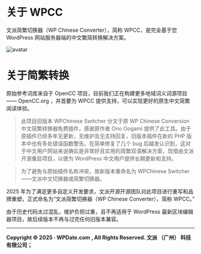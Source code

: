 # 关于 WPCC

文派简繁切换器（WP Chinese Converter），简称 WPCC，是完全基于您 WordPress 网站服务器端的中文繁简转换解决方案。

![avatar](https://img.feibisi.com/2021/03/wpchinese-switcher-banner-1544x500-1.png)

# 关于简繁转换

原始参考词库来自于 OpenCC 项目，目前我们正在构建更多地域词义词源项目—— OpenCC.org ，并首要为 WPCC 提供支持，可以实现更好的原生中文简繁阅读体验。


>此项目旧版本 WPChinese Switcher 分叉于原 WP Chinese Conversion 中文简繁转换器免费插件，感谢原作者 Ono Oogami 提供了此工具。由于原插件已经多年无更新，无维护及无支持回复，旧版本插件在新的 PHP 版本中也有多处错误函数警告。在简单修复了几个 bug 后越发认识到，这对于中文用户网站来说确实是非常好且实用的简繁双语解决方案，现借由文派开源重启项目，以便为 WordPress 中文用户提供长期更新和支持。

>为了避免与原始插件名称冲突，故新版本重命名为 WPChinese Switcher ——文派中文切换器或简繁切换器。

2025 年为了满足更多自定义开发要求，文派开源开源团队对此项目进行重写和品牌重塑，正式命名为“文派简繁切换器（WP Chinese Converter），简称 WPCC。” 

由于历史代码太过混乱，维护负担过重，且不再适用于 WordPress 最新区块编辑器项目，故后续版本不再与过完任何旧版本兼容。

---

**Copyright © 2025 · WPDate.com , All Rights Reserved. 文派 （广州） 科技有限公司；**
